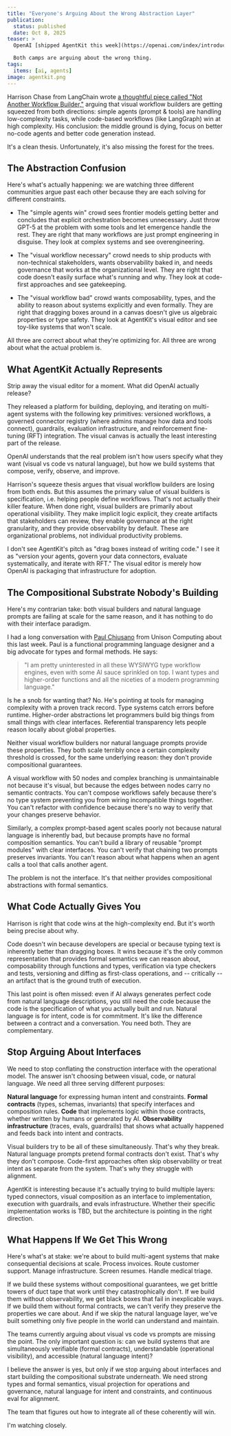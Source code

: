 ```yaml
---
title: "Everyone's Arguing About the Wrong Abstraction Layer"
publication:
  status: published
  date: Oct 8, 2025
teaser: >
  OpenAI [shipped AgentKit this week](https://openai.com/index/introducing-agentkit/), a platform with a visual workflow editor, versioned agents, governed connectors, and evals infrastructure. The internet immediately split into two camps: people dunking on it ("this isn't AGI!") and people defending visual editors as necessary for non-technical users.

  Both camps are arguing about the wrong thing.
tags:
  items: [ai, agents]
image: agentkit.png
---
```


Harrison Chase from LangChain wrote [a thoughtful piece called "Not Another Workflow Builder,"](https://blog.langchain.com/not-another-workflow-builder/) arguing that visual workflow builders are getting squeezed from both directions: simple agents (prompt & tools) are handling low-complexity tasks, while code-based workflows (like LangGraph) win at high complexity. His conclusion: the middle ground is dying, focus on better no-code agents and better code generation instead.

It's a clean thesis. Unfortunately, it's also missing the forest for the trees.

## The Abstraction Confusion

Here's what's actually happening: we are watching three different communities argue past each other because they are each solving for different constraints.

* The "simple agents win" crowd sees frontier models getting better and concludes that explicit orchestration becomes unnecessary. Just throw GPT-5 at the problem with some tools and let emergence handle the rest. They are right that many workflows are just prompt engineering in disguise. They look at complex systems and see overengineering.

* The "visual workflow necessary" crowd needs to ship products with non-technical stakeholders, wants observability baked in, and needs governance that works at the organizational level. They are right that code doesn't easily surface what's running and why. They look at code-first approaches and see gatekeeping.

* The "visual workflow bad" crowd wants composability, types, and the ability to reason about systems explicitly and even formally. They are right that dragging boxes around in a canvas doesn't give us algebraic properties or type safety. They look at AgentKit's visual editor and see toy-like systems that won't scale.

All three are correct about what they're optimizing for. All three are wrong about what the actual problem is.

## What AgentKit Actually Represents

Strip away the visual editor for a moment. What did OpenAI actually release?

They released a platform for building, deploying, and iterating on multi-agent systems with the following key primitives: versioned workflows, a governed connector registry (where admins manage how data and tools connect), guardrails, evaluation infrastructure, and reinforcement fine-tuning (RFT) integration. The visual canvas is actually the least interesting part of the release.

OpenAI understands that the real problem isn't how users specify what they want (visual vs code vs natural language), but how we build systems that compose, verify, observe, and improve.

Harrison's squeeze thesis argues that visual workflow builders are losing from both ends. But this assumes the primary value of visual builders is specification, i.e. helping people define workflows. That's not actually their killer feature. When done right, visual builders are primarily about operational visibility. They make implicit logic explicit, they create artifacts that stakeholders can review, they enable governance at the right granularity, and they provide observability by default. These are organizational problems, not individual productivity problems.

I don't see AgentKit's pitch as "drag boxes instead of writing code." I see it as "version your agents, govern your data connectors, evaluate systematically, and iterate with RFT." The visual editor is merely how OpenAI is packaging that infrastructure for adoption.

## The Compositional Substrate Nobody's Building

Here's my contrarian take: both visual builders and natural language prompts are failing at scale for the same reason, and it has nothing to do with their interface paradigm.

I had a long conversation with [Paul Chiusano](https://pchiusano.github.io) from Unison Computing about this last week. Paul is a functional programming language designer and a big advocate for types and formal methods. He says:

> "I am pretty uninterested in all these WYSIWYG type workflow engines, even with some AI sauce sprinkled on top. I want types and higher-order functions and all the niceties of a modern programming language."

Is he a snob for wanting that? No. He's pointing at tools for managing complexity with a proven track record. Type systems catch errors before runtime. Higher-order abstractions let programmers build big things from small things with clear interfaces. Referential transparency lets people reason locally about global properties.

Neither visual workflow builders nor natural language prompts provide these properties. They both scale terribly once a certain complexity threshold is crossed, for the same underlying reason: they don't provide compositional guarantees.

A visual workflow with 50 nodes and complex branching is unmaintainable not because it's visual, but because the edges between nodes carry no semantic contracts. You can't compose workflows safely because there's no type system preventing you from wiring incompatible things together. You can't refactor with confidence because there's no way to verify that your changes preserve behavior.

Similarly, a complex prompt-based agent scales poorly not because natural language is inherently bad, but because prompts have no formal composition semantics. You can't build a library of reusable "prompt modules" with clear interfaces. You can't verify that chaining two prompts preserves invariants. You can't reason about what happens when an agent calls a tool that calls another agent.

The problem is not the interface. It's that neither provides compositional abstractions with formal semantics.

## What Code Actually Gives You

Harrison is right that code wins at the high-complexity end. But it's worth being precise about why.

Code doesn't win because developers are special or because typing text is inherently better than dragging boxes. It wins because it's the only common representation that provides formal semantics we can reason about, composability through functions and types, verification via type checkers and tests, versioning and diffing as first-class operations, and -- critically -- an artifact that is the ground truth of execution.

This last point is often missed: even if AI always generates perfect code from natural language descriptions, you still need the code because the code is the specification of what you actually built and run. Natural language is for intent, code is for commitment. It's like the difference between a contract and a conversation. You need both. They are complementary.

## Stop Arguing About Interfaces

We need to stop conflating the construction interface with the operational model. The answer isn't choosing between visual, code, or natural language. We need all three serving different purposes:

**Natural language** for expressing human intent and constraints. **Formal contracts** (types, schemas, invariants) that specify interfaces and composition rules. **Code** that implements logic within those contracts, whether written by humans or generated by AI. **Observability infrastructure** (traces, evals, guardrails) that shows what actually happened and feeds back into intent and contracts.

Visual builders try to be all of these simultaneously. That's why they break. Natural language prompts pretend formal contracts don't exist. That's why they don't compose. Code-first approaches often skip observability or treat intent as separate from the system. That's why they struggle with alignment.

AgentKit is interesting because it's actually trying to build multiple layers: typed connectors, visual composition as an interface to implementation, execution with guardrails, and evals infrastructure. Whether their specific implementation works is TBD, but the architecture is pointing in the right direction.

## What Happens If We Get This Wrong

Here's what's at stake: we're about to build multi-agent systems that make consequential decisions at scale. Process invoices. Route customer support. Manage infrastructure. Screen resumes. Handle medical triage.

If we build these systems without compositional guarantees, we get brittle towers of duct tape that work until they catastrophically don't. If we build them without observability, we get black boxes that fail in inexplicable ways. If we build them without formal contracts, we can't verify they preserve the properties we care about. And if we skip the natural language layer, we've built something only five people in the world can understand and maintain.

The teams currently arguing about visual vs code vs prompts are missing the point. The only important question is: can we build systems that are simultaneously verifiable (formal contracts), understandable (operational visibility), and accessible (natural language intent)?

I believe the answer is yes, but only if we stop arguing about interfaces and start building the compositional substrate underneath. We need strong types and formal semantics, visual projection for operations and governance, natural language for intent and constraints, and continuous eval for alignment.

The team that figures out how to integrate all of these coherently will win.

I'm watching closely.
